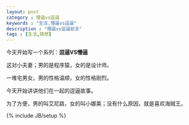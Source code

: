 ```yaml
---
layout: post
category : 懵逼vs逗逼
keywords : "生活,懵逼vs逗逼"
description : "懵逼vs逗逼前言"
tags : [生活,随想]
---
```


今天开始写一个系列：<strong>逗逼VS懵逼</strong>

 这对小夫妻；男的是程序猿，女的是设计师。
 
 一堆宅男女，男的性格温顺，女的性格刚烈。
 
 今天开始讲讲他们在一起的逗逼故事。
 
 为了方便，男的叫艾尼路，女的叫小娜美；没有什么原因，就是喜欢海贼王。

<!--break-->

{% include JB/setup %}